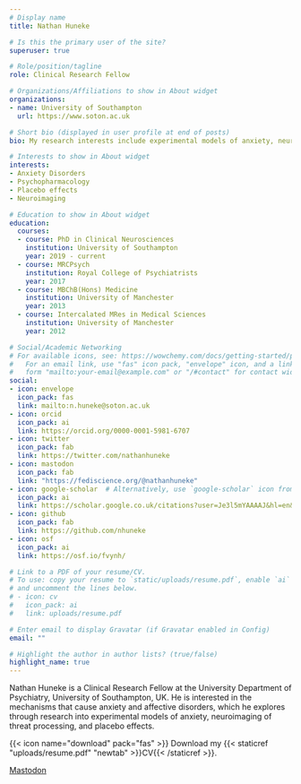 ```yaml
---
# Display name
title: Nathan Huneke

# Is this the primary user of the site?
superuser: true

# Role/position/tagline
role: Clinical Research Fellow

# Organizations/Affiliations to show in About widget
organizations:
- name: University of Southampton
  url: https://www.soton.ac.uk

# Short bio (displayed in user profile at end of posts)
bio: My research interests include experimental models of anxiety, neuroimaging of threat processing, and placebo effects.

# Interests to show in About widget
interests:
- Anxiety Disorders
- Psychopharmacology
- Placebo effects
- Neuroimaging

# Education to show in About widget
education:
  courses:
  - course: PhD in Clinical Neurosciences
    institution: University of Southampton
    year: 2019 - current
  - course: MRCPsych
    institution: Royal College of Psychiatrists
    year: 2017
  - course: MBChB(Hons) Medicine
    institution: University of Manchester
    year: 2013
  - course: Intercalated MRes in Medical Sciences
    institution: University of Manchester
    year: 2012

# Social/Academic Networking
# For available icons, see: https://wowchemy.com/docs/getting-started/page-builder/#icons
#   For an email link, use "fas" icon pack, "envelope" icon, and a link in the
#   form "mailto:your-email@example.com" or "/#contact" for contact widget.
social:
- icon: envelope
  icon_pack: fas
  link: mailto:n.huneke@soton.ac.uk
- icon: orcid
  icon_pack: ai
  link: https://orcid.org/0000-0001-5981-6707
- icon: twitter
  icon_pack: fab
  link: https://twitter.com/nathanhuneke
- icon: mastodon
  icon_pack: fab
  link: "https://fediscience.org/@nathanhuneke"
- icon: google-scholar  # Alternatively, use `google-scholar` icon from `ai` icon pack
  icon_pack: ai
  link: https://scholar.google.co.uk/citations?user=Je3l5mYAAAAJ&hl=en&oi=sra
- icon: github
  icon_pack: fab
  link: https://github.com/nhuneke
- icon: osf
  icon_pack: ai
  link: https://osf.io/fvynh/

# Link to a PDF of your resume/CV.
# To use: copy your resume to `static/uploads/resume.pdf`, enable `ai` icons in `params.toml`, 
# and uncomment the lines below.
# - icon: cv
#   icon_pack: ai
#   link: uploads/resume.pdf

# Enter email to display Gravatar (if Gravatar enabled in Config)
email: ""

# Highlight the author in author lists? (true/false)
highlight_name: true
---
```


Nathan Huneke is a Clinical Research Fellow at the University Department of Psychiatry, University of Southampton, UK. He is interested in the mechanisms that cause anxiety and
affective disorders, which he explores through research into experimental models of anxiety, neuroimaging of threat processing, and placebo effects.

{{< icon name="download" pack="fas" >}} Download my {{< staticref "uploads/resume.pdf" "newtab" >}}CV{{< /staticref >}}.

<a rel="me" href="https://fediscience.org/@nathanhuneke">Mastodon</a>

